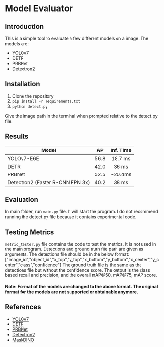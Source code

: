 # Model Evaluator

## Introduction

This is a simple tool to evaluate a few different models on a image. The models are:
- YOLOv7
- DETR
- PRBNet
- Detectron2 

## Installation

1. Clone the repository
2. `pip install -r requirements.txt`
3. `python detect.py`

Give the image path in the terminal when prompted relative to the detect.py file.

## Results

| Model                           | AP     | Inf. Time  |  
| ---                             |:------:| :---:      |
| YOLOv7-E6E                      |  56.8  |    18.7 ms |
| DETR                            |  42.0  |    36 ms   |
| PRBNet                          |  52.5  |    ~20.4ms |
| Detectron2 (Faster R-CNN FPN 3x)|  40.2  |   38 ms    | 


## Evaluation

In main folder, run `main.py` file. It will start the program. I do not recommend running the detect.py file because it contains experimental code.

## Testing Metrics

`metric_tester.py` file contains the code to test the metrics. It is not used in the main program. Detections and ground truth file path are given as arguments. The detections file should be in the below format:
["image_id","object_id","x_top","y_top","x_bottom","y_bottom","x_center","y_center","class","confidence"]
The ground truth file is the same as the detections file but without the confidence score. The output is the class based recall and precision, and the overall mAP@50, mAP@75, mAP score.

#### Note: Format of the models are changed to the above format. The original format for the models are not supported or obtainable anymore.

## References

- [YOLOv7](https://github.com/WongKinYiu/yolov7)
- [DETR](https://github.com/facebookresearch/detr)
- [PRBNet](https://github.com/pingyang1117/PRBNet_PyTorch)
- [Detectron2](https://github.com/facebookresearch/detectron2)
- [MaskDINO](https://github.com/IDEA-Research/MaskDINO)